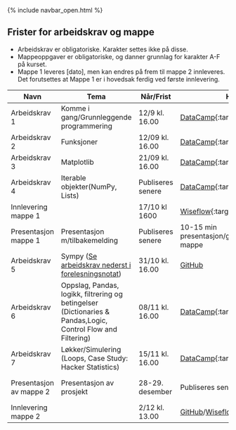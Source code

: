 {% include navbar_open.html %}
## Frister for arbeidskrav og mappe

- Arbeidskrav er obligatoriske. Karakter settes ikke på disse.
- Mappeoppgaver er obligatoriske, og danner grunnlag for karakter A-F på kurset.
- Mappe 1 leveres [dato], men kan endres på frem til mappe 2 innleveres. Det forutsettes at Mappe 1 er i hovedsak ferdig ved første innlevering.  


|Navn <img width=120/>|  Tema <img width=300/>       | Når/Frist  | Hvor?|  Kommentar|
|---------------------|----------------------------------------------------|-------------------|-------------------------|-----|
|Arbeidskrav 1        | Komme i gang/Grunnleggende programmering           | 12/9 kl. 16.00     |[DataCamp](https://learn.datacamp.com/){:target="blank"}|
|Arbeidskrav 2        | Funksjoner                                         | 12/09 kl. 16.00   |[DataCamp](https://learn.datacamp.com/){:target="blank"}|
|Arbeidskrav 3        | Matplotlib                                         | 21/09 kl. 16.00   |[DataCamp](https://learn.datacamp.com/){:target="blank"}|
|Arbeidskrav 4        | Iterable objekter(NumPy, Lists)                    | Publiseres senere   |[DataCamp](https://learn.datacamp.com/){:target="blank"}|
|Innlevering mappe 1  |                       | 17/10 kl 1600   |[Wiseflow](https://europe.wiseflow.net/login/license/6){:target="blank"}|
|Presentasjon mappe 1 | Presentasjon m/tilbakemelding                      | Publiseres senere    |10-15 min presentasjon/gjennomgang av mappe|
|Arbeidskrav 5        | Sympy ([Se arbeidskrav nederst i forelesningsnotat](https://github.com/uit-sok-1003-h22/notebooks/blob/main/5%20-%20sympy.ipynb))                                               | 31/10 kl. 16.00   |[GitHub](https://github.com/uit-sok-1003-h22)|
|Arbeidskrav 6        | Oppslag, Pandas, logikk, filtrering og betingelser <br>(Dictionaries & Pandas,Logic, Control Flow and Filtering)  | 08/11 kl. 16.00   |[DataCamp](https://learn.datacamp.com/){:target="blank"}|
|Arbeidskrav 7        | Løkker/Simulering  (Loops, Case Study: Hacker Statistics)| 15/11 kl. 16.00   |[DataCamp](https://learn.datacamp.com/){:target="blank"}|
|Presentasjon av mappe 2               |Presentasjon av prosjekt                                  | 28-29. desember |Publiseres senere                          | 10-15 min presentasjon/gjennomgang av mappe |
|Innlevering mappe 2|                                              | 2/12 kl. 13.00    | [GitHub](https://github.com/uit-sok-1003-h22)/[Wiseflow](https://europe.wiseflow.net/login/license/6){:target="blank"}|


